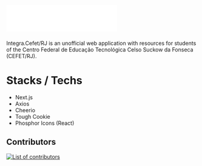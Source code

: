## ![Integra.Cefet/RJ](./.github/logo.png "Integra.Cefet/RJ")

Integra.Cefet/RJ is an unofficial web application with resources for students of the Centro
Federal de Educação Tecnológica Celso Suckow da Fonseca (CEFET/RJ).

# Stacks / Techs

- Next.js
- Axios
- Cheerio
- Tough Cookie
- Phosphor Icons (React)

## Contributors

<a href="https://github.com/phricardorj/integra.cefetrj/graphs/contributors">
  <img src="https://contributors-img.web.app/image?repo=phricardorj/integra.cefetrj&max=500" alt="List of contributors" />
</a>
